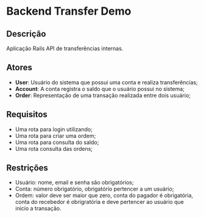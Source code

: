 # Backend Transfer Demo

## Descrição

Aplicação Rails API de transferências internas.

## Atores

- **User**: Usuário do sistema que possui uma conta e realiza transferências;  
- **Account**: A conta registra o saldo que o usuário possui no sistema;
- **Order**: Representação de uma transação realizada entre dois usuário;

## Requisitos
- Uma rota para login utilizando;
- Uma rota para criar uma ordem;
- Uma rota para consulta do saldo;
- Uma rota consulta das ordens;

## Restrições
- Usuário:  nome, email e senha são obrigatórios;
- Conta: número obrigatório, obrigatório pertencer a um usuário;
- Ordem: valor deve ser maior que zero, conta do pagador é obrigatória, conta do recebedor é obrigratória e deve  pertencer ao usuário que inicio a transação. 
